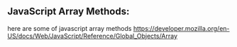 ## JavaScript Array Methods:
here are some of javascript array methods
https://developer.mozilla.org/en-US/docs/Web/JavaScript/Reference/Global_Objects/Array
